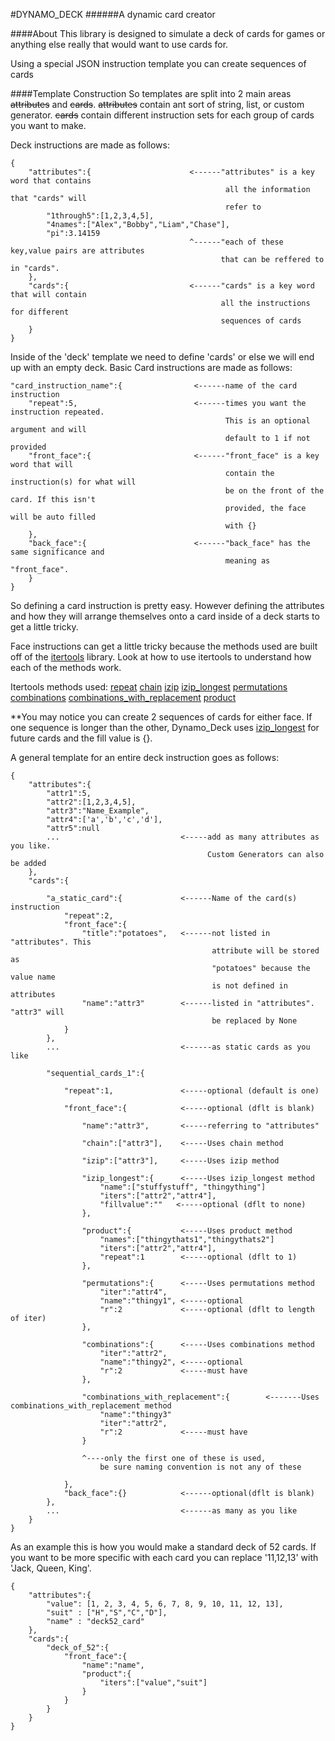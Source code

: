 #DYNAMO_DECK
######A dynamic card creator

####About
This library is designed to simulate a deck of cards for games or 
anything else really that would want to use cards for.

Using a special JSON instruction template you can create sequences of cards 

####Template Construction
So templates are split into 2 main areas ~~attributes~~ and ~~cards~~. ~~attributes~~ contain 
ant sort of string, list, or custom generator. ~~cards~~ contain different instruction sets
for each group of cards you want to make.

Deck instructions are made as follows:
```
{
    "attributes":{                      <------"attributes" is a key word that contains
                                                all the information that "cards" will
                                                refer to
        "1through5":[1,2,3,4,5],
        "4names":["Alex","Bobby","Liam","Chase"],
        "pi":3.14159
                                        ^------"each of these key,value pairs are attributes
                                               that can be reffered to in "cards". 
    },
    "cards":{                           <------"cards" is a key word that will contain
                                               all the instructions for different 
                                               sequences of cards
    }
}
```


Inside of the 'deck' template we need to define 'cards' or else we will end up 
with an empty deck. Basic Card instructions are made as follows:
```
"card_instruction_name":{                <------name of the card instruction
    "repeat":5,                          <------times you want the instruction repeated.
                                                This is an optional argument and will 
                                                default to 1 if not provided
    "front_face":{                       <------"front_face" is a key word that will
                                                contain the instruction(s) for what will
                                                be on the front of the card. If this isn't 
                                                provided, the face will be auto filled
                                                with {}
    },
    "back_face":{                        <------"back_face" has the same significance and 
                                                meaning as "front_face". 
    }
}
```

So defining a card instruction is pretty easy. However defining the attributes and
how they will arrange themselves onto a card inside of a deck starts to get a 
little tricky. 

Face instructions can get a little tricky because the methods used are built off of
the [itertools](https://docs.python.org/2/library/itertools.html) library. Look at
how to use itertools to understand how each of the methods work. 

Itertools methods used:
[repeat](https://docs.python.org/2/library/itertools.html#itertools.repeat)
[chain](https://docs.python.org/2/library/itertools.html#itertools.chain)
[izip](https://docs.python.org/2/library/itertools.html#itertools.izip)
[izip_longest](https://docs.python.org/2/library/itertools.html#itertools.izip_longest)
[permutations](https://docs.python.org/2/library/itertools.html#itertools.permutations)
[combinations](https://docs.python.org/2/library/itertools.html#itertools.combinations)
[combinations_with_replacement](https://docs.python.org/2/library/itertools.html#itertools.combinations_with_replacement)
[product](https://docs.python.org/2/library/itertools.html#itertools.product)


**You may notice you can create 2 sequences of cards for either face. If one sequence
is longer than the other, Dynamo_Deck uses [izip_longest](https://docs.python.org/2/library/itertools.html#itertools.izip_longest) for future cards and the fill
value is {}.

A general template for an entire deck instruction goes as follows:
```
{
    "attributes":{
        "attr1":5,
        "attr2":[1,2,3,4,5],
        "attr3":"Name_Example",
        "attr4":['a','b','c','d'],
        "attr5":null
        ...                           <-----add as many attributes as you like.
                                            Custom Generators can also be added 
    },
    "cards":{
    
        "a_static_card":{             <------Name of the card(s) instruction
            "repeat":2,
            "front_face":{
                "title":"potatoes",   <------not listed in "attributes". This
                                             attribute will be stored as
                                             "potatoes" because the value name
                                             is not defined in attributes
                "name":"attr3"        <------listed in "attributes". "attr3" will
                                             be replaced by None
            }
        },
        ...                           <------as static cards as you like

        "sequential_cards_1":{
            
            "repeat":1,               <-----optional (default is one)

            "front_face":{            <-----optional (dflt is blank)
            
                "name":"attr3",       <-----referring to "attributes"
                
                "chain":["attr3"],    <-----Uses chain method

                "izip":["attr3"],     <-----Uses izip method

                "izip_longest":{      <-----Uses izip_longest method
                    "name":["stuffystuff", "thingything"]
                    "iters":["attr2","attr4"],
                    "fillvalue":""   <-----optional (dflt to none)
                },

                "product":{           <-----Uses product method
                    "names":["thingythats1","thingythats2"]
                    "iters":["attr2","attr4"],
                    "repeat":1        <-----optional (dflt to 1)
                },

                "permutations":{      <-----Uses permutations method
                    "iter":"attr4",
                    "name":"thingy1", <-----optional                
                    "r":2             <-----optional (dflt to length of iter)
                },

                "combinations":{      <-----Uses combinations method
                    "iter":"attr2",
                    "name":"thingy2", <-----optional
                    "r":2             <-----must have
                },

                "combinations_with_replacement":{        <-------Uses combinations_with_replacement method
                    "name":"thingy3"
                    "iter":"attr2",
                    "r":2             <-----must have
                }

                ^----only the first one of these is used,
                    be sure naming convention is not any of these

            },
            "back_face":{}            <------optional(dflt is blank)
        },
        ...                           <------as many as you like
    }
}
```


As an example this is how you would make a standard deck of 52 cards.
If you want to be more specific with each card you can replace '11,12,13' 
with 'Jack, Queen, King'.
```
{
    "attributes":{
        "value": [1, 2, 3, 4, 5, 6, 7, 8, 9, 10, 11, 12, 13],
        "suit" : ["H","S","C","D"],
        "name" : "deck52_card"
    },
    "cards":{
        "deck_of_52":{
            "front_face":{
                "name":"name",
                "product":{
                    "iters":["value","suit"]
                }
            }
        }
    }
}
```
